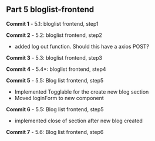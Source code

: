 ## Part 5 bloglist-frontend

**Commit 1** - 5.1: bloglist frontend, step1

**Commit 2** - 5.2: bloglist frontend, step2
  - added log out function. Should this have a axios POST?

**Commit 3** - 5.3: bloglist frontend, step3

**Commit 4** - 5.4*: bloglist frontend, step4

**Commit 5** - 5.5: Blog list frontend, step5
  - Implemented Togglable for the create new blog section
  - Moved loginForm to new component

**Commit 6** - 5.5: Blog list frontend, step5
  - implemented close of section after new blog created

**Commit 7** - 5.6: Blog list frontend, step6
  



